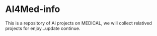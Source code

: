 # AI4Med-info
This is a repository of Ai projects on MEDICAL, we will collect relatived projects for enjoy...update continue.
